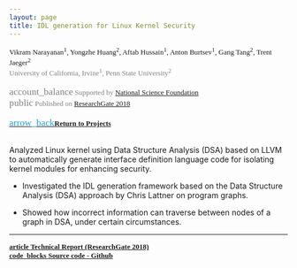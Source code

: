 ```yaml
---
layout: page
title: IDL generation for Linux Kernel Security
---
```




<div style="font-family: 'Alata'; font-size: small;">
<span>Vikram Narayanan<sup>1</sup>, Yongzhe Huang<sup>2</sup>, Aftab Hussain<sup>1</sup>, Anton Burtsev<sup>1</sup>, Gang Tang<sup>2</sup>, Trent Jaeger<sup>2</sup>     <br></span>
<span style="color: gray;">
University of California, Irvine<sup>1</sup>, Penn State University<sup>2</sup> 
<br> 
<br> <span class="material-symbols-outlined" style="font-size: 13pt;">account_balance</span> 
Supported by <a href="https://www.nsf.gov/">National Science Foundation</a>
<br> <span class="material-symbols-outlined" style="font-size: 13pt;">public</span> Published on <a href="https://www.researchgate.net/publication/353608966_An_Implementation_Overview_of_an_IDL_Generation_Framework_Based_on_DSA?channel=doi&linkId=61059c9d0c2bfa282a12ae62&showFulltext=true"> ResearchGate 2018</a> </span> 
<br>
<br>
<a href="../Projects/index.html#idl-gen-menu"><span class="material-symbols-outlined" style="color: #1ba2d6; font-size: 13pt;">arrow_back</span><b>Return to Projects</b></a>
<br>
<br>
</div>

Analyzed Linux kernel using Data Structure Analysis (DSA) based on LLVM to automatically generate interface definition language code for isolating kernel modules for enhancing security.

- Investigated the IDL generation framework based on the Data Structure Analysis (DSA) approach by Chris Lattner on program
graphs. 

- Showed how incorrect information can traverse between nodes of a graph in DSA, under certain circumstances.


_________________________


<div style="font-family: 'Alata'; font-size: small;">
<b>
<a href="/documents/pubs/tech-report18-dsa-idl.pdf">
<span class="material-symbols-outlined"> article </span>Technical Report (ResearchGate 2018)
</a>
<br>
<a href="https://github.com/AftabHussain/DataStructureAnalysis/tree/dsa_llvm3.8">
<span class="material-symbols-outlined"> code_blocks </span>Source code - Github</a>
</b>
</div>
	
